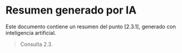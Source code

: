 # Resumen generado por IA

Este documento contiene un resumen del punto [2.3.1], generado con inteligencia artificial.

> Consulta 2.3.
